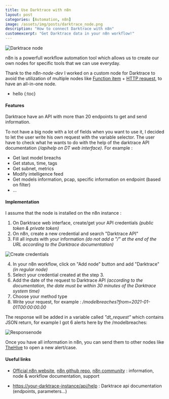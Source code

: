 ```yaml
---
title: Use Darktrace with n8n
layout: post
categories: [Automation, n8n]
image: /assets/img/posts/darktrace_node.png
description: "How to connect Darktrace with n8n"
customexcerpt: "Get Darktrace data in your n8n workflow!"
---
```


![Darktrace node](https://non0.blog/assets/img/posts/darktrace_node.png)


n8n is a powerfull  workflow automation tool which allows us to create our own nodes for specific tools that we can use everyday.

Thank to the *n8n-node-dev* I worked on a custom node for Darktrace to avoid the utilization of multiple nodes like [Function item](https://docs.n8n.io/nodes/n8n-nodes-base.functionItem/) + [HTTP request](https://docs.n8n.io/nodes/n8n-nodes-base.httpRequest/), to have an all-in-one node.

* hello
{:toc}


#### Features

Darktrace have an API with more than 20 endpoints to get and send information.

To not have a big node with a lot of fields when you want to use it, I decided to let the user write his own request with the variable selector. The user have to check what he wants to do with the help of the darktrace API documentation *(/apihelp on DT web interface)*. For example :

- Get last model breachs 
- Get status, time, tags
- Get subnet, metrics
- Modify intelligence feed
- Get models information, pcap, specific information on endpoint (based on filter)
- ...

#### Implementation

I assume that the node is installed on the n8n instance :

1. On Darktrace web interface, create/get your API credentials *(public token & private token)*
2. On n8n, create a new credential and search "Darktrace API"
3. Fill all inputs with your information *(do not add a "/" at the end of the URL according to the Darktrace documentation)*

![Create credentials](https://non0.blog/assets/img/posts/credentials.png)



4. In your n8n workflow, click on "Add node" button and add "Darktrace" *(in regular node)*
5. Select your credential created at the step 3.
6. Add the date of the request to Darktrace API *(according to the documentation, the date must be within 30 minutes of the Darktrace system time)*
7. Choose your method type
8. Write your request, for example : */modelbreaches?from=2021-01-01T00:00:00.00*



The response will be added in a variable called *"dt_request"* which contains JSON return, for example I got 6 alerts here by the /modelbreaches:



![Responsenode](https://non0.blog/assets/img/posts/response_example.png)



Once you have all information in n8n, you can send them to other nodes like [TheHive](https://docs.n8n.io/nodes/n8n-nodes-base.theHive/) to open a new alert/case.



#### Useful links

- [Official n8n website](https://n8n.io/), [n8n github repo](https://github.com/n8n-io/n8n), [n8n community](https://community.n8n.io/) : information, node & workflow documentation, support

- [https://your-darktrace-instance/api/help](https://your-darktrace-instance/api/help) : Darktrace api documentation (endpoints, parameters...)

